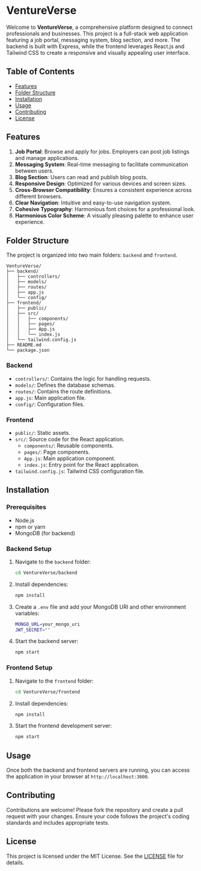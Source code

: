 # VentureVerse

Welcome to **VentureVerse**, a comprehensive platform designed to connect professionals and businesses. This project is a full-stack web application featuring a job portal, messaging system, blog section, and more. The backend is built with Express, while the frontend leverages React.js and Tailwind CSS to create a responsive and visually appealing user interface.

## Table of Contents

- [Features](#features)
- [Folder Structure](#folder-structure)
- [Installation](#installation)
- [Usage](#usage)
- [Contributing](#contributing)
- [License](#license)

## Features

1. **Job Portal**: Browse and apply for jobs. Employers can post job listings and manage applications.
2. **Messaging System**: Real-time messaging to facilitate communication between users.
3. **Blog Section**: Users can read and publish blog posts.
4. **Responsive Design**: Optimized for various devices and screen sizes.
5. **Cross-Browser Compatibility**: Ensures a consistent experience across different browsers.
6. **Clear Navigation**: Intuitive and easy-to-use navigation system.
7. **Cohesive Typography**: Harmonious font choices for a professional look.
8. **Harmonious Color Scheme**: A visually pleasing palette to enhance user experience.

## Folder Structure

The project is organized into two main folders: `backend` and `frontend`.

```
VentureVerse/
├── backend/
│   ├── controllers/
│   ├── models/
│   ├── routes/
│   ├── app.js
│   └── config/
├── frontend/
│   ├── public/
│   ├── src/
│   │   ├── components/
│   │   ├── pages/
│   │   ├── App.js
│   │   └── index.js
│   └── tailwind.config.js
├── README.md
└── package.json
```

### Backend

- `controllers/`: Contains the logic for handling requests.
- `models/`: Defines the database schemas.
- `routes/`: Contains the route definitions.
- `app.js`: Main application file.
- `config/`: Configuration files.

### Frontend

- `public/`: Static assets.
- `src/`: Source code for the React application.
  - `components/`: Reusable components.
  - `pages/`: Page components.
  - `App.js`: Main application component.
  - `index.js`: Entry point for the React application.
- `tailwind.config.js`: Tailwind CSS configuration file.

## Installation

### Prerequisites

- Node.js
- npm or yarn
- MongoDB (for backend)

### Backend Setup

1. Navigate to the `backend` folder:
   ```sh
   cd VentureVerse/backend
   ```

2. Install dependencies:
   ```sh
   npm install
   ```

3. Create a `.env` file and add your MongoDB URI and other environment variables:
   ```sh
   MONGO_URL=your_mongo_uri
   JWT_SECRET=""
   ```

4. Start the backend server:
   ```sh
   npm start
   ```

### Frontend Setup

1. Navigate to the `frontend` folder:
   ```sh
   cd VentureVerse/frontend
   ```

2. Install dependencies:
   ```sh
   npm install
   ```

3. Start the frontend development server:
   ```sh
   npm start
   ```

## Usage

Once both the backend and frontend servers are running, you can access the application in your browser at `http://localhost:3000`.

## Contributing

Contributions are welcome! Please fork the repository and create a pull request with your changes. Ensure your code follows the project's coding standards and includes appropriate tests.

## License

This project is licensed under the MIT License. See the [LICENSE](LICENSE) file for details.
